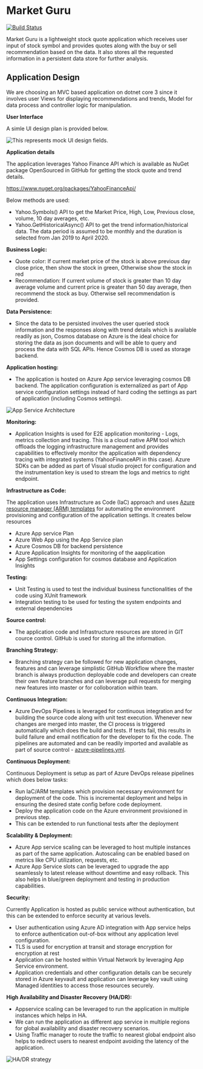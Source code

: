 # Market Guru

[![Build Status](https://dev.azure.com/fsvstsdemo/MarketGuru/_apis/build/status/infosatheesh2020.MarketGuru?branchName=master)](https://dev.azure.com/fsvstsdemo/MarketGuru/_build/latest?definitionId=55&branchName=master)


Market Guru is a lightweight stock quote application which receives user input of stock symbol and provides quotes along with the buy or sell recommendation based on the data. It also stores all the requested information in a persistent data store for further analysis.

## Application Design

We are choosing an MVC based application on dotnet core 3 since it involves user Views for displaying recommendations and trends, Model for data process and controller logic for manipulation.

**User Interface**

A simle UI design plan is provided below.

 ![This represents mock UI design fields.](images/ui-mock.png "UI design plan")


**Application details**

The application leverages Yahoo Finance API which is available as NuGet package OpenSourced in GitHub for getting the stock quote and trend details. 

https://www.nuget.org/packages/YahooFinanceApi/

Below methods are used:

- Yahoo.Symbols() API to get the Market Price, High, Low, Previous close, volume, 10 day averages, etc.
- Yahoo.GetHistoricalAsync() API to get the trend information/historical data. The data period is assumed to be monthly and the duration is selected from Jan 2019 to April 2020.

**Business Logic:**

- Quote color: If current market price of the stock is above previous day close price, then show the stock in green, Otherwise show the stock in red
- Recommendation: If current volume of stock is greater than 10 day average volume and current price is greater than 50 day average, then recommend the stock as buy. Otherwise sell recommendation is provided.

**Data Persistence:**

- Since the data to be persisted involves the user queried stock information and the responses along with trend details which is available readily as json, Cosmos database on Azure is the ideal choice for storing the data as json documents and will be able to query and process the data with SQL APIs. Hence Cosmos DB is used as storage backend.

**Application hosting:**

- The application is hosted on Azure App service leveraging cosmos DB backend. The application configuration is externalized as part of App service configuration settings instead of hard coding the settings as part of application (including Cosmos settings).


 ![App Service Architecture](images/app-service-architecture.png "App Service Architecture")

**Monitoring:**

- Application Insights is used for E2E application monitoring - Logs, metrics collection and tracing. This is a cloud native APM tool which offloads the logging infrastructure management and provides capabilities to effectively monitor the application with dependency tracing with integrated systems (YahooFinanceAPI in this case). Azure SDKs can be added as part of Visual studio project for configuration and the instrumentation key is used to stream the logs and metrics to right endpoint.

**Infrastructure as Code:**

The application uses Infrastructure as Code (IaC) approach and uses  [Azure resource manager (ARM) templates](/arm_template/WebSite.json) for automating the environment provisioning and configuration of the application settings. It creates below resources

- Azure App service Plan
- Azure Web App using the App Service plan
- Azure Cosmos DB for backend persistence
- Azure Application Insights for monitoring of the aapplication
- App Settings configuration for cosmos database and Application Insights

**Testing:**

- Unit Testing is used to test the individual business functionalities of the code using XUnit framework
- Integration testing to be used for testing the system endpoints and external dependencies

**Source control:**

- The application code and Infrastructure resources are stored in GIT cource control. GitHub is used for storing all the information.

**Branching Strategy:**

- Branching strategy can be followed for new application changes, features and can leverage simplistic GitHub Workflow where the master branch is always production deployable code and developers can create their own feature branches and can leverage pull requests for merging new features into master or for colloboration within team.

**Continuous Integration:**

- Azure DevOps Pipelines is leveraged for continuous integration and for building the source code along with unit test execution. Whenever new changes are merged into master, the CI process is triggered automatically which does the build and tests. If tests fail, this results in build failure and email notification for the developer to fix the code. The pipelines are automated and can be readily imported and available as part of source control - [azure-pipelines.yml](azure-pipelines.yml). 


**Continuous Deployment:**

Continuous Deployment is setup as part of Azure DevOps release pipelines which does below tasks:

- Run IaC/ARM templates which provision necessary environment for deployment of the code. This is incremental deployment and helps in ensuring the desired state config before code deployment.
- Deploy the application code on the Azure environment provisioned in previous step.
- This can be extended to run functional tests after the deployment

**Scalability & Deployment:**

- Azure App service scaling can be leveraged to host multiple instances as part of the same application. Autoscaling can be enabled based on metrics like CPU utilization, requests, etc. 
- Azure App Service slots can be leveraged to upgrade the app seamlessly to latest release without downtime and easy rollback. This also helps in blue/green deployment and testing in production capabilities.

**Security:**

Currently Application is hosted as public service without authentication, but this can be extended to enforce security at various levels.

- User authentication using Azure AD integration with App service helps to enforce authentication out-of-box without any application level configuration.
- TLS is used for encryption at transit and storage encryption for encryption at rest
- Application can be hosted within Virtual Network by leveraging App Service environment.
- Application credentials and other configuration details can be securely stored in Azure keyvault and application can leverage key vault using Managed identities to access those resources securely.

**High Availability and Disaster Recovery (HA/DR):**

- Appservice scaling can be leveraged to run the application in multiple instances which helps in HA.
- We can run the application as different app service in multiple regions for global availability and disaster recovery scenarios.
- Using Traffic manager to route the traffic to nearest global endpoint also helps to redirect users to nearest endpoint avoiding the latency of the application.

 ![HA/DR strategy](images/globally-distributed-application-using-cosmos-db.svg "HA/DR strategy")